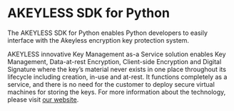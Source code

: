 # AKEYLESS SDK for Python

The AKEYLESS SDK for Python enables Python developers to easily interface with the Akeyless encryption key protection system.

AKEYLESS innovative Key Management as-a Service solution enables Key Management, Data-at-rest Encryption, Client-side Encryption and Digital Signature where the key’s material never exists in one place throughout its lifecycle including creation, in-use and at-rest. It functions completely as a service, and there is no need for the customer to deploy secure virtual machines for storing the keys. For more information about the technology, please visit [our website](https://www.akeyless-security.com/).

